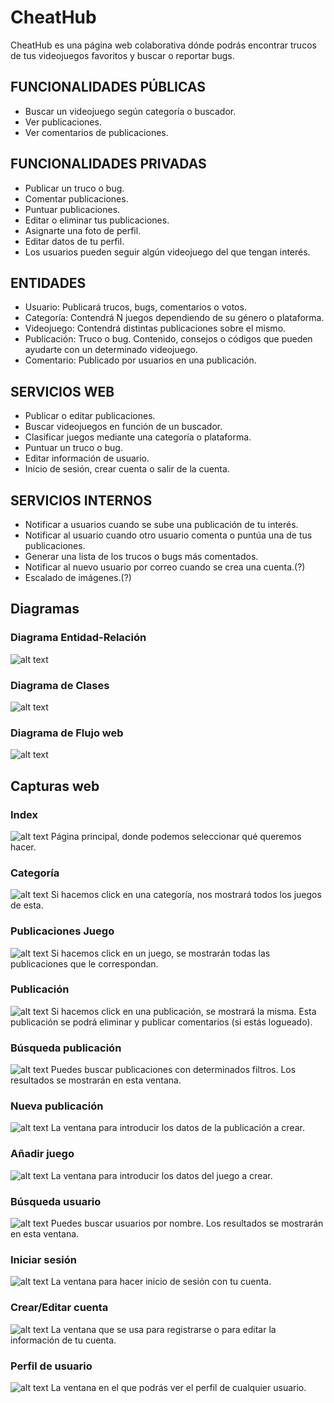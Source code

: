 # CheatHub

CheatHub es una página web colaborativa dónde podrás encontrar trucos de tus videojuegos favoritos y buscar o reportar bugs.

## FUNCIONALIDADES PÚBLICAS
-	Buscar un videojuego según categoría o buscador.
-	Ver publicaciones.
-	Ver comentarios de publicaciones.

## FUNCIONALIDADES PRIVADAS
- Publicar un truco o bug.
- Comentar publicaciones.
- Puntuar publicaciones.
- Editar o eliminar tus publicaciones.
- Asignarte una foto de perfil.
- Editar datos de tu perfil.
- Los usuarios pueden seguir algún videojuego del que tengan interés.

## ENTIDADES
- Usuario: Publicará trucos, bugs, comentarios o votos. 
- Categoría: Contendrá N juegos dependiendo de su género o plataforma.
- Videojuego: Contendrá distintas publicaciones sobre el mismo.
- Publicación: Truco o bug. Contenido, consejos o códigos que pueden ayudarte con un determinado videojuego.
- Comentario: Publicado por usuarios en una publicación.

## SERVICIOS WEB
- Publicar o editar publicaciones.
- Buscar videojuegos en función de un buscador.
- Clasificar juegos mediante una categoría o plataforma.
- Puntuar un truco o bug.
- Editar información de usuario.
- Inicio de sesión, crear cuenta o salir de la cuenta.


## SERVICIOS INTERNOS
- Notificar a usuarios cuando se sube una publicación de tu interés.
- Notificar al usuario cuando otro usuario comenta o puntúa una de tus publicaciones.
- Generar una lista de los trucos o bugs  más comentados.
- Notificar al nuevo usuario por correo cuando se crea una cuenta.(?)
- Escalado de imágenes.(?)


## Diagramas

### Diagrama Entidad-Relación
![alt text](https://github.com/lm-jim/CheatHub/blob/main/CheatHub/diagramas/diagrama_ER.PNG)
### Diagrama de Clases
![alt text](https://github.com/lm-jim/CheatHub/blob/main/CheatHub/diagramas/CheatHubUML.png)
### Diagrama de Flujo web
![alt text](https://github.com/lm-jim/CheatHub/blob/main/CheatHub/diagramas/diagramaFlujo.png)

## Capturas web

### Index
![alt text](https://github.com/lm-jim/CheatHub/blob/main/CheatHub/diagramas/Screenshots/index.png)
Página principal, donde podemos seleccionar qué queremos hacer.
### Categoría
![alt text](https://github.com/lm-jim/CheatHub/blob/main/CheatHub/diagramas/Screenshots/categoria.png)
Si hacemos click en una categoría, nos mostrará todos los juegos de esta.
### Publicaciones Juego
![alt text](https://github.com/lm-jim/CheatHub/blob/main/CheatHub/diagramas/Screenshots/publicacionesJuego.png)
Si hacemos click en un juego, se mostrarán todas las publicaciones que le correspondan.
### Publicación
![alt text](https://github.com/lm-jim/CheatHub/blob/main/CheatHub/diagramas/Screenshots/publicacion.png)
Si hacemos click en una publicación, se mostrará la misma. Esta publicación se podrá eliminar y publicar comentarios (si estás logueado).
### Búsqueda publicación
![alt text](https://github.com/lm-jim/CheatHub/blob/main/CheatHub/diagramas/Screenshots/busquedaPublicacion.png)
Puedes buscar publicaciones con determinados filtros. Los resultados se mostrarán en esta ventana.
### Nueva publicación
![alt text](https://github.com/lm-jim/CheatHub/blob/main/CheatHub/diagramas/Screenshots/nuevaPublicacion.png)
La ventana para introducir los datos de la publicación a crear.
### Añadir juego
![alt text](https://github.com/lm-jim/CheatHub/blob/main/CheatHub/diagramas/Screenshots/añadirJuego.png)
La ventana para introducir los datos del juego a crear.
### Búsqueda usuario
![alt text](https://github.com/lm-jim/CheatHub/blob/main/CheatHub/diagramas/Screenshots/busquedaUsuario.png)
Puedes buscar usuarios por nombre. Los resultados se mostrarán en esta ventana.
### Iniciar sesión
![alt text](https://github.com/lm-jim/CheatHub/blob/main/CheatHub/diagramas/Screenshots/iniciarSesion.png)
La ventana para hacer inicio de sesión con tu cuenta.
### Crear/Editar cuenta
![alt text](https://github.com/lm-jim/CheatHub/blob/main/CheatHub/diagramas/Screenshots/Crear_editarCuenta.png)
La ventana que se usa para registrarse o para editar la información de tu cuenta.
### Perfil de usuario
![alt text](https://github.com/lm-jim/CheatHub/blob/main/CheatHub/diagramas/Screenshots/perfilUsuario.png)
La ventana en el que podrás ver el perfil de cualquier usuario.

